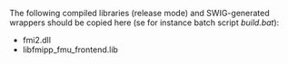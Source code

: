 The following compiled libraries (release mode) and SWIG-generated wrappers should be copied here (se for instance batch script *build.bat*):

- fmi2.dll
- libfmipp_fmu_frontend.lib
